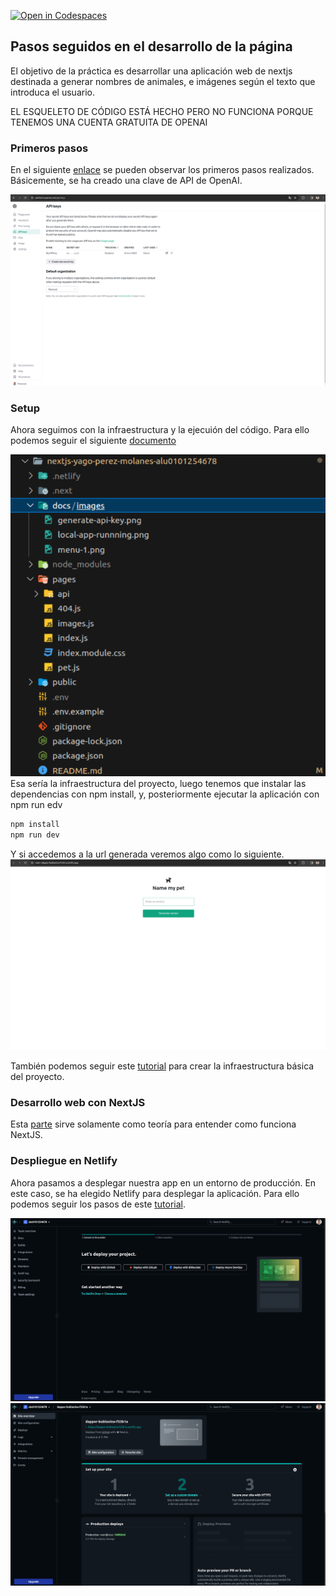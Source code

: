 [![Open in Codespaces](https://classroom.github.com/assets/launch-codespace-7f7980b617ed060a017424585567c406b6ee15c891e84e1186181d67ecf80aa0.svg)](https://classroom.github.com/open-in-codespaces?assignment_repo_id=13363951)

## Pasos seguidos en el desarrollo de la página
El objetivo de la práctica es desarrollar una aplicación web de nextjs destinada a generar nombres de animales, e imágenes
según el texto que introduca el usuario.

EL ESQUELETO DE CÓDIGO ESTÁ HECHO PERO NO FUNCIONA PORQUE TENEMOS UNA CUENTA GRATUITA DE OPENAI

### Primeros pasos
En el siguiente [enlace](https://ull-mii-sytws.github.io/openai-first-steps/#creating-an-account)
se pueden observar los primeros pasos realizados. Básicemente, se ha creado una clave de API de OpenAI.

![Generar api key](./docs/images/generate-api-key.png)

### Setup
Ahora seguimos con la infraestructura y la ejecuión del código. Para ello podemos seguir el siguiente [documento](https://ull-mii-sytws.github.io/nextjs/setup-and-run/) 

![Estructura del proyecto](./docs/images/project-structure.png)
Esa sería la infraestructura del proyecto, luego tenemos que instalar las dependencias con npm install, y,
posteriormente ejecutar la aplicación con npm run edv

```sh
npm install
npm run dev
```

Y si accedemos a la url generada veremos algo como lo siguiente.
![Estructura del proyecto](./docs/images/exmaple-execution.png)

También podemos seguir este [tutorial](https://github.com/ULL-MII-SYTWS/nextjs-solution/) para crear la infraestructura básica del proyecto.

### Desarrollo web con NextJS
Esta [parte](https://ull-mii-sytws.github.io/web-development-with-nextjs/#single-page-applications) sirve solamente como teoría para entender como funciona NextJS.

### Despliegue en Netlify
Ahora pasamos a desplegar nuestra app en un entorno de producción. En este caso, se ha elegido Netlify para desplegar la aplicación. Para ello podemos seguir los pasos de este [tutorial](https://ull-mii-sytws.github.io/nextjs/netlify-deployment/#deploy-at-netlify-with-the-ui).

![Despliegue en Netlify 1](./docs/images/deploy-netlify-1.png)
![Despliegue en Netlify 2](./docs/images/deploy-netlify-2.png)


